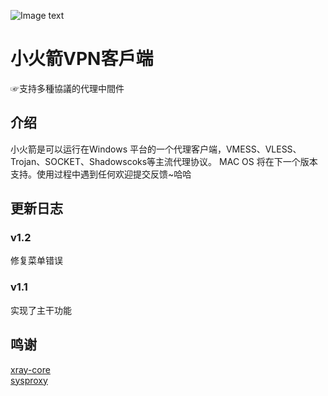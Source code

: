 ![Image text](https://github.com/HUANGZHENJIE2/RocketX/raw/main/resources/app.ico)
# 小火箭VPN客戶端
☞支持多種協議的代理中間件
## 介绍
小火箭是可以运行在Windows 平台的一个代理客户端，VMESS、VLESS、Trojan、SOCKET、Shadowscoks等主流代理协议。
MAC OS 将在下一个版本支持。使用过程中遇到任何欢迎提交反馈~哈哈
## 更新日志
### v1.2 
修复菜单错误
### v1.1 
实现了主干功能
## 鸣谢
[xray-core](https://github.com/XTLS/Xray-core)  
[sysproxy](https://github.com/Noisyfox/sysproxy)  

